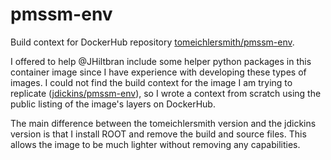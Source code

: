 # pmssm-env

Build context for DockerHub repository [tomeichlersmith/pmssm-env](https://hub.docker.com/repository/docker/tomeichlersmith/pmssm-env).

I offered to help @JHiltbran include some helper python packages in this container image since I have experience with developing these types of images.
I could not find the build context for the image I am trying to replicate ([jdickins/pmssm-env](https://hub.docker.com/r/jdickins/pmssm-env)),
so I wrote a context from scratch using the public listing of the image's layers on DockerHub.

The main difference between the tomeichlersmith version and the jdickins version is that I install ROOT and remove the build and source files.
This allows the image to be much lighter without removing any capabilities.
